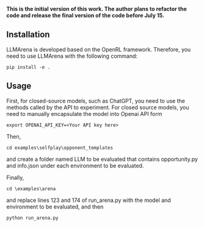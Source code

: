 **This is the initial version of this work. The author plans to refactor the code and release the final version of the code before July 15.**



## Installation

LLMArena is developed based on the OpenRL framework. Therefore, you need to use LLMArena with the following command:

~~~shell
pip install -e .
~~~

## Usage

First, for closed-source models, such as ChatGPT, you need to use the methods called by the API to experiment. For closed source models, you need to manually encapsulate the model into Openai API form

~~~shell
export OPENAI_API_KEY=<Your API key here>
~~~

Then,

~~~shell
cd examples\selfplay\opponent_templates
~~~

and create a folder named LLM to be evaluated that contains opportunity.py and info.json under each environment to be evaluated.

Finally,

~~~shell
cd \examples\arena
~~~

and replace lines 123 and 174 of run_arena.py with the model and environment to be evaluated, and then

~~~shell
python run_arena.py
~~~

